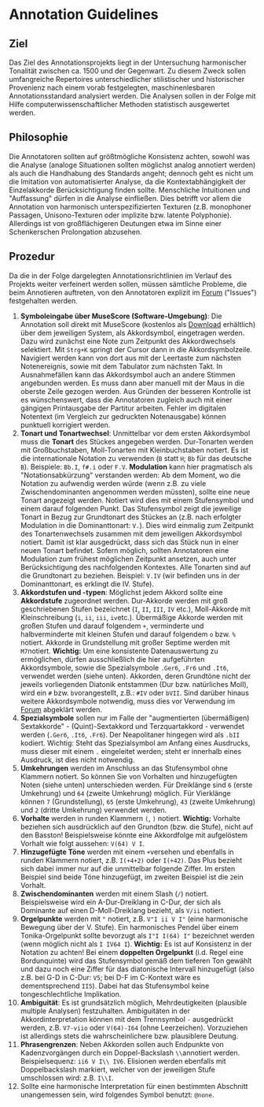 # Annotation Guidelines

## Ziel

Das Ziel des Annotationsprojekts liegt in der Untersuchung harmonischer Tonalität zwischen ca. 1500 und der Gegenwart. Zu diesem Zweck sollen umfangreiche Repertoires unterschiedlicher stilistischer und historischer Provenienz nach einem vorab festgelegten, maschinenlesbaren Annotationsstandard analysiert werden. Die Analysen sollen in der Folge mit Hilfe computerwissenschaftlicher Methoden statistisch ausgewertet werden.

## Philosophie

Die Annotatoren sollten auf größtmögliche Konsistenz achten, sowohl was die Analyse (analoge Situationen sollten möglichst analog annotiert werden) als auch die Handhabung des Standards angeht; dennoch geht es nicht um die Imitation von automatisierter Analyse, da die Kontextabhängigkeit der Einzelakkorde Berücksichtigung finden sollte. Menschliche Intuitionen und "Auffassung" dürfen in die Analyse einfließen. Dies betrifft vor allem die Annotation von harmonisch unterspezifizierten Texturen (z.B. monophoner Passagen, Unisono-Texturen oder implizite bzw. latente Polyphonie). Allerdings ist von großflächigeren Deutungen etwa im Sinne einer Schenkerschen Prolongation abzusehen.

## Prozedur

Da die in der Folge dargelegten Annotationsrichtlinien im Verlauf des Projekts weiter verfeinert werden sollen, müssen sämtliche Probleme, die beim Annotieren auftreten, von den Annotatoren explizit im [Forum](https://github.com/DCMLab/ABC/issues) ("Issues") festgehalten werden.

1. **Symboleingabe über MuseScore (Software-Umgebung)**: Die Annotation soll direkt mit MuseScore (kostenlos als [Download](https://musescore.org/de/download) erhältlich) über dem jeweiligen System, als Akkordsymbol, eingetragen werden. Dazu wird zunächst eine Note zum Zeitpunkt des Akkordwechsels selektiert. Mit `Strg+K` springt der Cursor dann in die Akkordsymbolzeile. Navigiert werden kann von dort aus mit der Leertaste zum nächsten Notenereignis, sowie mit dem Tabulator zum nächsten Takt. In Ausnahmefällen kann das Akkordsymbol auch an andere Stimmen angebunden werden. Es muss dann aber manuell mit der Maus in die oberste Zeile gezogen werden. Aus Gründen der besseren Kontrolle ist es wünschenswert, dass die Annotatoren zugleich auch mit einer gängigen Printausgabe der Partitur arbeiten. Fehler im digitalen Notentext (im Vergleich zur gedruckten Notenausgabe) können punktuell korrigiert werden.
2. **Tonart und Tonartwechsel**: Unmittelbar vor dem ersten Akkordsymbol muss die **Tonart** des Stückes angegeben werden. Dur-Tonarten werden mit Großbuchstaben, Moll-Tonarten mit Kleinbuchstaben notiert. Es ist die internationale Notation zu verwenden (`B` statt `H`; `Bb` für das deutsche `B`). Beispiele: `Bb.I`, `f#.i` oder `F.V`. **Modulation** kann hier pragmatisch als "Notationsabkürzung" verstanden werden: Ab dem Moment, wo die Notation zu aufwendig werden würde (wenn z.B. zu viele Zwischendominanten angenommen werden müssten), sollte eine neue Tonart angezeigt werden. Notiert wird dies mit einem Stufensymbol und einem darauf folgenden Punkt. Das Stufensymbol zeigt die jeweilige Tonart in Bezug zur Grundtonart des Stückes an (z.B. nach erfolgter Modulation in die Dominanttonart: `V.`). Dies wird einmalig zum Zeitpunkt des Tonartenwechsels zusammen mit dem jeweiligen Akkordsymbol notiert. Damit ist klar ausgedrückt, dass sich das Stück nun in einer neuen Tonart befindet. Sofern möglich, sollten Annotatoren eine Modulation zum frühest möglichen Zeitpunkt ansetzen, auch unter Berücksichtigung des nachfolgenden Kontextes. Alle Tonarten sind auf die Grundtonart zu beziehen. Beispiel: `V.IV` (wir befinden uns in der Dominanttonart, es erklingt die IV. Stufe).
3. **Akkordstufen und -typen**: Möglichst jedem Akkord sollte eine **Akkordstufe** zugeordnet werden. Dur-Akkorde werden mit groß geschriebenen Stufen bezeichnet (`I`, `II`, `III`, `IV` etc.), Moll-Akkorde mit Kleinschreibung (`i`, `ii`, `iii`, `iv`etc.). Übermäßige Akkorde werden mit großen Stufen und darauf folgendem `+`, verminderte und halbverminderte mit kleinen Stufen und darauf folgendem `o` bzw. `%` notiert. Akkorde in Grundstellung mit großer Septime werden mit `M7`notiert. **Wichtig:** Um eine konsistente Datenauswertung zu ermöglichen, dürfen ausschließlich die hier aufgeführten Akkordsymbole, sowie die Spezialsymbole `.Ger6`, `.Fr6` und `.It6`, verwendet werden (siehe unten). Akkorden, deren Grundtöne nicht der jeweils vorliegenden Diatonik entstammen (Dur bzw. natürliches Moll), wird ein `#` bzw. `b`vorangestellt, z.B.: `#IV` oder `bVII`. Sind darüber hinaus weitere Akkordsymbole notwendig, muss dies vor Verwendung im [Forum](https://github.com/DCMLab/ABC/issues) abgeklärt werden.
4. **Spezialsymbole** sollen nur im Falle der "augmentierten (übermäßigen) Sextakkorde" - (Quint)-Sextakkord und Terzquartakkord - verwendet werden (`.Ger6`, `.It6`, `.Fr6`). Der Neapolitaner hingegen wird als `.bII` kodiert. Wichtig: Steht das Spezialsymbol am Anfang eines Ausdrucks, muss dieser mit einem `.` eingeleitet werden; steht er innerhalb eines Ausdruck, ist dies nicht notwendig.
5. **Umkehrungen** werden im Anschluss an das Stufensymbol ohne Klammern notiert. So können Sie von Vorhalten und hinzugefügten Noten (siehe unten) unterschieden werden. Für Dreiklänge sind `6` (erste Umkehrung) und `64` (zweite Umkehrung) möglich. Für Vierklänge können `7` (Grundstellung), `65` (erste Umkehrung), `43` (zweite Umkehrung) und `2` (dritte Umkehrung) verwendet werden.
6. **Vorhalte** werden in runden Klammern `(`, `)` notiert. **Wichtig:** Vorhalte beziehen sich ausdrücklich auf den Grundton (bzw. die Stufe), nicht auf den Basston! Beispielsweise könnte eine Akkordfolge mit aufgelöstem Vorhalt wie folgt aussehen: `V(64) V I`.
7. **Hinzugefügte Töne** werden mit einem `+`versehen und ebenfalls in runden Klammern notiert, z.B. `I(+4+2)` oder `I(+42)`. Das Plus bezieht sich dabei immer nur auf die unmittelbar folgende Ziffer. Im ersten Beispiel sind beide Töne hinzugefügt, im zweiten Beispiel ist die `2`ein Vorhalt.
8. **Zwischendominanten** werden mit einem Slash (`/`) notiert. Beispielsweise wird ein A-Dur-Dreiklang in C-Dur, der sich als Dominante auf einen D-Moll-Dreiklang bezieht, als `V/ii` notiert.
9. **Orgelpunkte** werden mit `"` notiert, z.B. `V"I ii V I"` (eine harmonische Bewegung über der V. Stufe). Ein harmonisches Pendel über einem Tonika-Orgelpunkt sollte bevorzugt als `I"I I(64) I"` bezeichnet werden (wenn möglich nicht als `I IV64 I`). **Wichtig:** Es ist auf Konsistenz in der Notation zu achten! Bei einem **doppelten Orgelpunkt** (i.d. Regel eine Bordunquinte) wird das Stufensymbol gemäß dem tieferen Ton gewählt und dazu noch eine Ziffer für das diatonische Intervall hinzugefügt (also z.B. bei G-D in C-Dur: `V5`; bei D-F im C-Kontext wäre es dementsprechend `II5`). Dabei hat das Stufensymbol keine tongeschlechtliche Implikation.
10. **Ambiguität**: Es ist grundsätzlich möglich, Mehrdeutigkeiten (plausible multiple Analysen) festzuhalten. Ambiguitäten in der Akkordinterpretation können mit dem Trennsymbol `-` ausgedrückt werden, z.B. `V7-viio` oder `V(64)-I64` (ohne Leerzeichen). Vorzuziehen ist allerdings stets die wahrscheinlichere bzw. plausiblere Deutung.
11. **Phrasengrenzen**: Neben Akkorden sollen auch Endpunkte von Kadenzvorgängen durch ein Doppel-Backslash `\\`annotiert werden. Beispielsequenz: `ii6 V I\\ IV6`. Elisionen werden ebenfalls mit Doppelbackslash markiert, welcher von der jeweiligen Stufe umschlossen wird: z.B. `I\\I`.
12. Sollte eine harmonische Interpretation für einen bestimmten Abschnitt unangemessen sein, wird folgendes Symbol benutzt: `@none`.